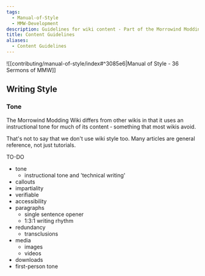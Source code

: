 ```yaml
---
tags:
  - Manual-of-Style
  - MMW-Development
description: Guidelines for wiki content - Part of the Morrowind Modding Wiki Manual of Style
title: Content Guidelines
aliases:
  - Content Guidelines
---
```


![[contributing/manual-of-style/index#^3085e6|Manual of Style - 36 Sermons of MMW]]

## Writing Style

### Tone

The Morrowind Modding Wiki differs from other wikis in that it uses an instructional tone for much of its content ‐ something that most wikis avoid. 

That's not to say that we don't use wiki style too. Many articles are general reference, not just tutorials.

TO-DO

- tone
	- instructional tone and 'technical writing'
- callouts
- impartiality
- verifiable
- accessibility
- paragraphs
	- single sentence opener
	- 1:3:1 writing rhythm
- redundancy
	- transclusions
- media
	- images
	- videos
- downloads
- first-person tone